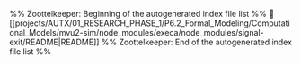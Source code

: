 %% Zoottelkeeper: Beginning of the autogenerated index file list  %%
📄 [[projects/AUTX/01_RESEARCH_PHASE_1/P6.2_Formal_Modeling/Computational_Models/mvu2-sim/node_modules/execa/node_modules/signal-exit/README|README]]
%% Zoottelkeeper: End of the autogenerated index file list  %%
